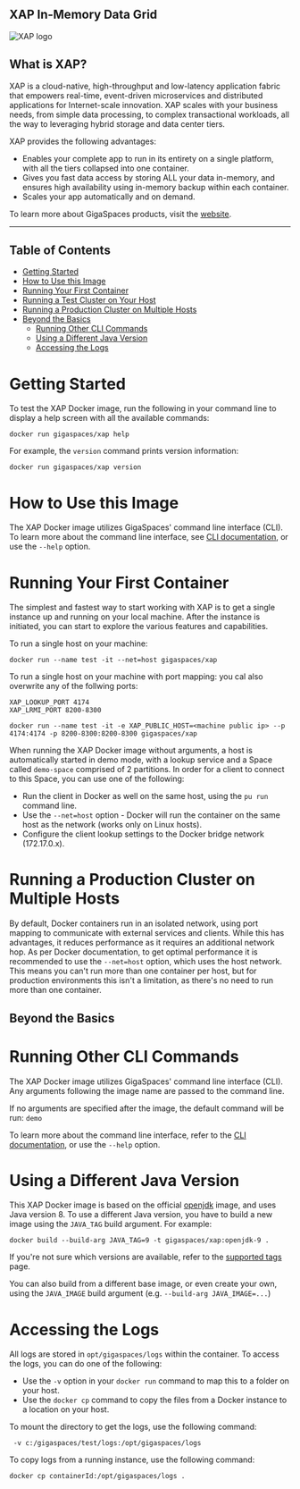 ##  XAP In-Memory Data Grid

![XAP logo](https://docs.gigaspaces.com/images/logo-xap-color-small.png)

## What is XAP?

XAP is a cloud-native, high-throughput and low-latency application fabric that empowers real-time, event-driven microservices and distributed applications for Internet-scale innovation. XAP scales with your business needs, from simple data processing, to complex transactional workloads, all the way to leveraging hybrid storage and data center tiers.


XAP provides the following advantages:

- Enables your complete app to run in its entirety on a single platform, with all the tiers collapsed into one container.
- Gives you fast data access by storing ALL your data in-memory, and ensures high availability using in-memory backup within each container.
- Scales your app automatically and on demand.

To learn more about GigaSpaces products, visit the [website](https://www.gigaspaces.com).

***

## Table of Contents

- [Getting Started](#getting-started)
- [How to Use this Image](#how-to-use-this-image)
- [Running Your First Container](#running-your-first-container)
- [Running a Test Cluster on Your Host](#running-a-test-cluster-on-your-host)
- [Running a Production Cluster on Multiple Hosts](#running-a-production-cluster-on-multiple-hosts)
- [Beyond the Basics](#beyond-the-basics)
    - [Running Other CLI Commands](#running-other-cli-commands)
    - [Using a Different Java Version](#using-a-different-java-version)
    - [Accessing the Logs](#accessing-the-logs)

# Getting Started

To test the XAP Docker image, run the following in your command line to display a help screen with all the available commands: 

```
docker run gigaspaces/xap help
```


 For example, the `version` command prints version information:

```
docker run gigaspaces/xap version
```

# How to Use this Image

The XAP Docker image utilizes GigaSpaces' command line interface (CLI). To learn more about the command line interface, see [CLI documentation](https://docs.gigaspaces.com/xap/12.3/admin/tools-cli.html "CLI documentation"), or use the `--help` option.



# Running Your First Container

The simplest and fastest way to start working with XAP is to get a single instance up and running on your local machine.  After the instance is initiated, you can start to explore the various features and capabilities.

To run a single host on your machine:
```
docker run --name test -it --net=host gigaspaces/xap
```
To run a single host on your machine with port mapping:
you cal also overwrite any of the follwing ports:
```
XAP_LOOKUP_PORT 4174
XAP_LRMI_PORT 8200-8300

docker run --name test -it -e XAP_PUBLIC_HOST=<machine public ip> --p 4174:4174 -p 8200-8300:8200-8300 gigaspaces/xap
```



When running the XAP Docker image without arguments, a host is automatically started in demo mode, with a lookup service and a Space called `demo-space` comprised of 2 partitions. In order for a client to connect to this Space, you can use one of the following:

* Run the client in Docker as well on the same host, using the `pu run` command line.
* Use the `--net=host` option - Docker will run the container on the same host as the network (works only on Linux hosts).
* Configure the client lookup settings to the Docker bridge network (172.17.0.x).


# Running a Production Cluster on Multiple Hosts

By default, Docker containers run in an isolated network, using port mapping to communicate with external services and clients. While this has advantages, it reduces performance as it requires an additional network hop. As per Docker documentation, to get optimal performance it is recommended to use the `--net=host` option, which uses the host network. This means you can't run more than one container per host, but for production environments this isn't a limitation, as there's no need to run more than one container.

## Beyond the Basics

# Running Other CLI Commands

The XAP Docker image utilizes GigaSpaces' command line interface (CLI). Any arguments following the image name are passed to the command line. 

If no arguments are specified after the image, the default command will be run: `demo`

To learn more about the command line interface, refer to the [CLI documentation](https://docs.gigaspaces.com/xap/12.3/admin/tools-cli.html "CLI documentation"), or use the `--help` option.


# Using a Different Java Version

This XAP Docker image is based on the official [openjdk](https://hub.docker.com/_/openjdk/) image, and uses Java version 8. To use a different Java version, you have to build a new image using the `JAVA_TAG` build argument. For example:
```
docker build --build-arg JAVA_TAG=9 -t gigaspaces/xap:openjdk-9 .
```
If you're not sure which versions are available, refer to the [supported tags](https://hub.docker.com/r/library/openjdk/tags/) page.

You can also build from a different base image, or even create your own, using the `JAVA_IMAGE` build argument (e.g. `--build-arg JAVA_IMAGE=...`)

#  Accessing the Logs

All logs are stored in `opt/gigaspaces/logs` within the container. To access the logs, you can do one of the following:

- Use the `-v` option in your `docker run` command to map this to a folder on your host.
- Use the `docker cp` command to copy the files from a Docker instance to a location on your host.

To mount the directory to get the logs, use the following command:
```
 -v c:/gigaspaces/test/logs:/opt/gigaspaces/logs
```
To copy logs from a running instance, use the following command:
```
docker cp containerId:/opt/gigaspaces/logs .
```

